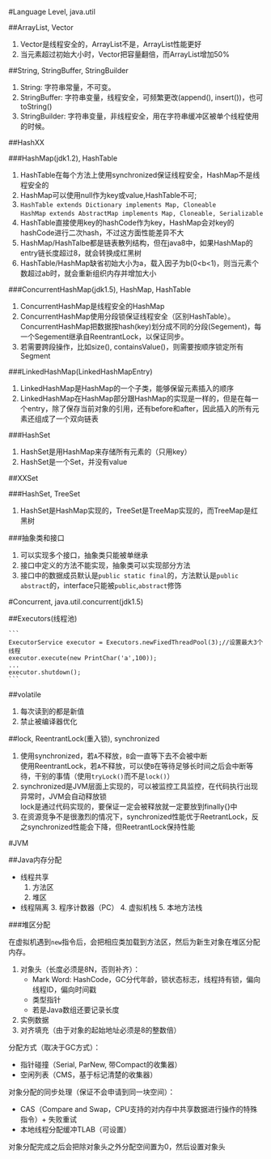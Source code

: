 #Language Level, java.util

##ArrayList, Vector

1. Vector是线程安全的，ArrayList不是，ArrayList性能更好
2. 当元素超过初始大小时，Vector把容量翻倍，而ArrayList增加50%

##String, StringBuffer, StringBuilder

1. String: 字符串常量，不可变。
2. StringBuffer: 字符串变量，线程安全，可频繁更改(append(), insert())，也可toString()
3. StringBuilder: 字符串变量，非线程安全，用在字符串缓冲区被单个线程使用的时候。

##HashXX

###HashMap(jdk1.2), HashTable

1. HashTable在每个方法上使用synchronized保证线程安全，HashMap不是线程安全的
2. HashMap可以使用null作为key或value,HashTable不可;
3. `HashTable extends Dictionary implements Map, Cloneable`  
   `HashMap extends AbstractMap implements Map, Cloneable, Serializable`
4. HashTable直接使用key的hashCode作为key，HashMap会对key的hashCode进行二次hash，不过这方面性能差异不大
5. HashMap/HashTalbe都是链表散列结构，但在java8中，如果HashMap的entry链长度超过8，就会转换成红黑树
6. HashTable/HashMap缺省初始大小为a，载入因子为b(0<b<1)，则当元素个数超过ab时，就会重新组织内存并增加大小

###ConcurrentHashMap(jdk1.5), HashMap, HashTable

1. ConcurrentHashMap是线程安全的HashMap
2. ConcurrentHashMap使用分段锁保证线程安全（区别HashTable）。ConcurrentHashMap把数据按hash(key)划分成不同的分段(Segement)，每一个Segement继承自ReentrantLock，以保证同步。
3. 若需要跨段操作，比如size(), containsValue()，则需要按顺序锁定所有Segment

###LinkedHashMap(LinkedHashMapEntry)

1. LinkedHashMap是HashMap的一个子类，能够保留元素插入的顺序
2. LinkedHashMap在HashMap部分跟HashMap的实现是一样的，但是在每一个entry，除了保存当前对象的引用，还有before和after，因此插入的所有元素还组成了一个双向链表

###HashSet

1. HashSet是用HashMap来存储所有元素的（只用key）
2. HashSet是一个Set，并没有value

##XXSet

###HashSet, TreeSet

1. HashSet是HashMap实现的，TreeSet是TreeMap实现的，而TreeMap是红黑树

###抽象类和接口

1. 可以实现多个接口，抽象类只能被单继承
2. 接口中定义的方法不能实现，抽象类可以实现部分方法
3. 接口中的数据成员默认是`public static final`的，方法默认是`public abstract`的，interface只能被`public`,`abstract`修饰

#Concurrent, java.util.concurrent(jdk1.5)

##Executors(线程池)

    ```
    ExecutorService executor = Executors.newFixedThreadPool(3);//设置最大3个线程
    executor.execute(new PrintChar('a',100));
    ...
    executor.shutdown();
    ```

##volatile

1. 每次读到的都是新值
2. 禁止被编译器优化

##lock, ReentrantLock(重入锁), synchronized

1. 使用synchronized，若`A`不释放，`B`会一直等下去不会被中断  
   使用ReentrantLock，若`A`不释放，可以使`B`在等待足够长时间之后会中断等待，干别的事情（使用`tryLock()`而不是`lock()`）
2. synchronized是JVM层面上实现的，可以被监控工具监控，在代码执行出现异常时，JVM会自动释放锁  
   lock是通过代码实现的，要保证一定会被释放就一定要放到finally{}中
3. 在资源竞争不是很激烈的情况下，synchronized性能优于ReetrantLock，反之synchronized性能会下降，但ReetrantLock保持性能

#JVM

##Java内存分配

- 线程共享
    1. 方法区
    2. 堆区
- 线程隔离
    3. 程序计数器（PC）
    4. 虚拟机栈
    5. 本地方法栈
    
###堆区分配

在虚拟机遇到`new`指令后，会把相应类加载到方法区，然后为新生对象在堆区分配内存。
1. 对象头（长度必须是8N，否则补齐）：
    - Mark Word: HashCode，GC分代年龄，锁状态标志，线程持有锁，偏向线程ID，偏向时间戳
    - 类型指针
    - 若是Java数组还要记录长度
2. 实例数据
3. 对齐填充（由于对象的起始地址必须是8的整数倍）

分配方式（取决于GC方式）：
- 指针碰撞（Serial, ParNew, 带Compact的收集器）
- 空闲列表（CMS，基于标记清楚的收集器）

对象分配的同步处理（保证不会申请到同一块空间）：
- CAS（Compare and Swap，CPU支持的对内存中共享数据进行操作的特殊指令）+ 失败重试
- 本地线程分配缓冲TLAB（可设置）

对象分配完成之后会把除对象头之外分配空间置为0，然后设置对象头
